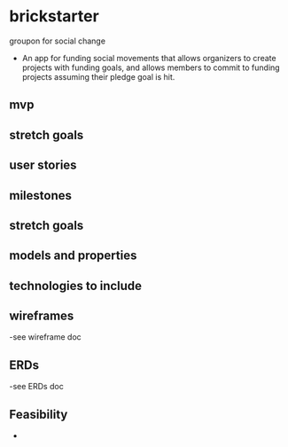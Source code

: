 # brickstarter
groupon for social change
- An app for funding social movements that allows organizers to create projects with funding goals, and allows members to commit to funding projects assuming their pledge goal is hit.



## mvp
## stretch goals

## user stories

## milestones

## stretch goals

## models and properties

## technologies to include

## wireframes
-see wireframe doc

## ERDs
-see ERDs doc

## Feasibility
-

